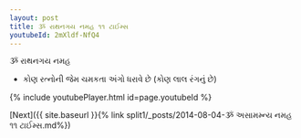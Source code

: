 ```yaml
---
layout: post
title: ૐ રાથનગય નમહ ૧૧ ટાઈમ્સ
youtubeId: 2mXldf-NfQ4
---
```

 
 
 ૐ રાથનગય નમહ  
 
 -  કોણ રત્નોની જેમ ચમકતા અંગો ધરાવે છે (કોણ લાલ રંગનું છે) 
 
  
 
  
 
 
 
 
 
 


{% include youtubePlayer.html id=page.youtubeId %}
 
[Next]({{ site.baseurl }}{% link  split1/_posts/2014-08-04-ૐ અસામમ્ન્ય નમહ ૧૧ ટાઈમ્સ.md%})
 
